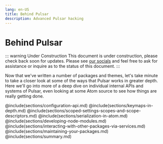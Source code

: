 ```yaml
---
lang: en-US
title: Behind Pulsar
description: Advanced Pulsar hacking
---
```


# Behind Pulsar

::: warning Under Construction
This document is under construction, please check back soon for updates. Please
see [our socials](/docs/launch-manual/sections/faq/#having-trouble) and feel free to ask for assistance or
inquire as to the status of this document.
:::

Now that we've written a number of packages and themes, let's take minute to
take a closer look at some of the ways that Pulsar works in greater depth. Here
we'll go into more of a deep dive on individual internal APIs and systems of
Pulsar, even looking at some Atom source to see how things are really getting
done.

@include(sections/configuration-api.md)
@include(sections/keymaps-in-depth.md)
@include(sections/scoped-settings-scopes-and-scope-descriptors.md)
@include(sections/serialization-in-atom.md)
@include(sections/developing-node-modules.md)
@include(sections/interacting-with-other-packages-via-services.md)
@include(sections/maintaining-your-packages.md)
@include(sections/summary.md)

